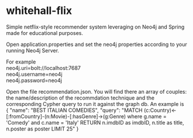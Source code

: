 # whitehall-flix
Simple netflix-style recommender system leveraging on Neo4j and Spring made for educational purposes.

Open application.properties and set the neo4j properties according
to your running Neo4j Server.

For example  
neo4j.uri=bolt://localhost:7687  
neo4j.username=neo4j  
neo4j.password=neo4j  

Open the file recommendation.json. You will find there an 
array of couples: the name/description of the recommdation technique and the corresponding Cypher 
query to run it against the graph db.
An example is   
  {
    "name": "BEST ITALIAN COMEDIES",
    "query": "MATCH (c:Country)<-[:fromCountry]-(n:Movie)-[:hasGenre]->(g:Genre) where g.name = 'Comedy' and c.name = 'Italy' RETURN n.imdbID as imdbID, n.title as title, n.poster as poster LIMIT 25"
  }